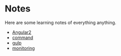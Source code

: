 # Notes
Here are some learning notes of everything anything.
- [Angular2](Angular2.md)
- [command](command.md)
- [gulp](gulp.md)
- [monitoring](monitoring.md)

